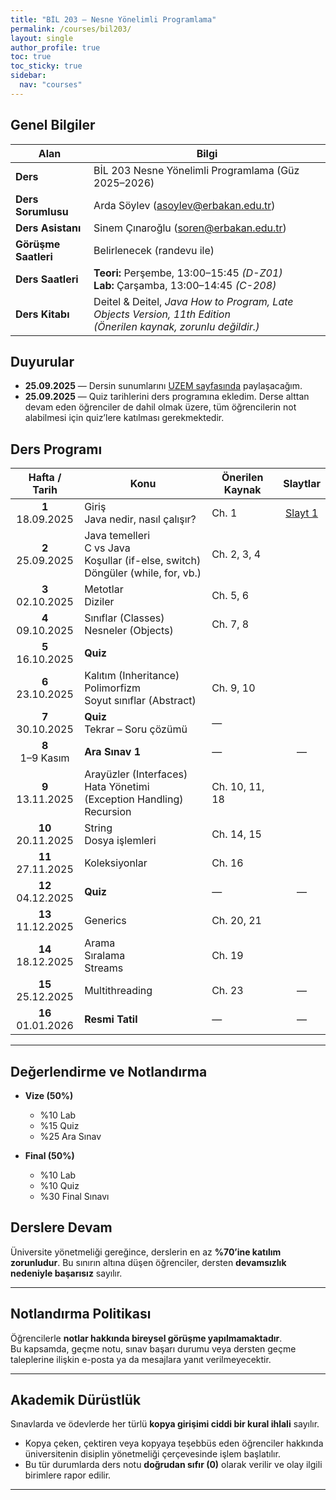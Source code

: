 ```yaml
---
title: "BİL 203 — Nesne Yönelimli Programlama"
permalink: /courses/bil203/
layout: single
author_profile: true
toc: true
toc_sticky: true
sidebar:
  nav: "courses"
---
```


## Genel Bilgiler

| Alan             | Bilgi |
|------------------|-------|
| **Ders** | BİL 203 Nesne Yönelimli Programlama (Güz 2025–2026) |
| **Ders Sorumlusu** | Arda Söylev ([asoylev@erbakan.edu.tr](mailto:asoylev@erbakan.edu.tr)) |
| **Ders Asistanı**  | Sinem Çınaroğlu ([soren@erbakan.edu.tr](mailto:soren@erbakan.edu.tr))|
| **Görüşme Saatleri** | Belirlenecek (randevu ile) |
| **Ders Saatleri** | **Teori:** Perşembe, 13:00–15:45 *(D-Z01)* <br> **Lab:** Çarşamba, 13:00–14:45 *(C-208)* |
| **Ders Kitabı**    | Deitel & Deitel, *Java How to Program, Late Objects Version, 11th Edition* <br> *(Önerilen kaynak, zorunlu değildir.)* |




## Duyurular
- **25.09.2025** — Dersin sunumlarını [UZEM sayfasında](https://uzaktanegitim25guz.erbakan.edu.tr) paylaşacağım.
- **25.09.2025** — Quiz tarihlerini ders programına ekledim. Derse alttan devam eden öğrenciler de dahil olmak üzere, tüm öğrencilerin not alabilmesi için quiz’lere katılması gerekmektedir.


## Ders Programı

| Hafta / Tarih        | Konu | Önerilen Kaynak | Slaytlar |
|:--------------------:|------|-----------------|:--------:|
| **1** <br> 18.09.2025 | Giriş <br> Java nedir, nasıl çalışır? | Ch. 1 | [Slayt 1](/assets/slides/bil203/Week01.pdf) |
| **2** <br> 25.09.2025 | Java temelleri <br> C vs Java <br> Koşullar (if-else, switch) <br> Döngüler (while, for, vb.) | Ch. 2, 3, 4 |  |
| **3** <br> 02.10.2025 | Metotlar <br> Diziler | Ch. 5, 6 |  |
| **4** <br> 09.10.2025 | Sınıflar (Classes) <br> Nesneler (Objects) | Ch. 7, 8 |  |
| **5** <br> 16.10.2025 | **Quiz** |
| **6** <br> 23.10.2025 | Kalıtım (Inheritance) <br> Polimorfizm <br> Soyut sınıflar (Abstract) | Ch. 9, 10 | |
| **7** <br> 30.10.2025 | **Quiz** <br> Tekrar – Soru çözümü | — |  |
| **8** <br> 1–9 Kasım  | **Ara Sınav 1** | — | — |
| **9** <br> 13.11.2025 | Arayüzler (Interfaces)<br> Hata Yönetimi (Exception Handling) <br> Recursion | Ch. 10, 11, 18 |  |
| **10** <br> 20.11.2025 | String <br> Dosya işlemleri | Ch. 14, 15 |  |
| **11** <br> 27.11.2025 | Koleksiyonlar | Ch. 16 |  |
| **12** <br> 04.12.2025 | **Quiz** | — | — |
| **13** <br> 11.12.2025 | Generics | Ch. 20, 21 |  |
| **14** <br> 18.12.2025 | Arama <br> Sıralama <br> Streams | Ch. 19 |  |
| **15** <br> 25.12.2025 | Multithreading | Ch. 23 | — |
| **16** <br> 01.01.2026 | **Resmi Tatil** | — | — |

---

## Değerlendirme ve Notlandırma

- **Vize (50%)**
  - %10 Lab
  - %15 Quiz
  - %25 Ara Sınav 

- **Final (50%)**
  - %10 Lab
  - %10 Quiz
  - %30 Final Sınavı


## Derslere Devam
Üniversite yönetmeliği gereğince, derslerin en az **%70’ine katılım zorunludur**. Bu sınırın altına düşen öğrenciler, dersten **devamsızlık nedeniyle başarısız** sayılır.

---

## Notlandırma Politikası
Öğrencilerle **notlar hakkında bireysel görüşme yapılmamaktadır**.  
Bu kapsamda, geçme notu, sınav başarı durumu veya dersten geçme taleplerine ilişkin e-posta ya da mesajlara yanıt verilmeyecektir.

---

## Akademik Dürüstlük
Sınavlarda ve ödevlerde her türlü **kopya girişimi ciddi bir kural ihlali** sayılır.  
- Kopya çeken, çektiren veya kopyaya teşebbüs eden öğrenciler hakkında üniversitenin disiplin yönetmeliği çerçevesinde işlem başlatılır.  
- Bu tür durumlarda ders notu **doğrudan sıfır (0)** olarak verilir ve olay ilgili birimlere rapor edilir.  

---

